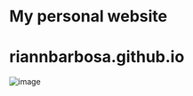 # My personal website 

# riannbarbosa.github.io

![image](https://raw.githack.com/riannbarbosa/riannbarbosa.github.io/main/assets/img/Screenshot%20from%202021-10-01%2010-56-31.png)

##
